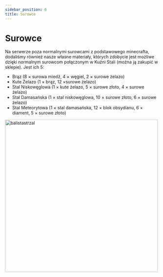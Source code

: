 ```yaml
---
sidebar_position: 6
title: Surowce
---
```


# Surowce
Na serwerze poza normalnymi surowcami z podstawowego minecrafta, dodaliśmy również nasze własne materiały, których zdobycie jest możliwe dzięki normalnym surowcom połączonym w Kuźni Stali (można ją zakupić w sklepie). Jest ich 5:
- Brąz (8 × surowa miedź, 4 × węgiel, 2 × surowe żelazo)
- Kute Żelazo (1 × brąz, 12 ×surowe żelazo)
- Stal Niskowęglowa (1 × kute żelazo, 5 × surowe złoto, 4 × surowe żelazo)
- Stal Damasańska (1 × stal niskowęglowa, 10 × surowe złoto, 6 × surowe żelazo)
- Stal Meteorytowa (1 × stal damasańska, 12 × blok obsydianu, 6 × diament, 5 × surowe złoto)

<div class="box">
    <img 
    src={require('./img/seksiak-ez.gif').default}
    alt="balistastrzal"
    width="500"
    />
</div>